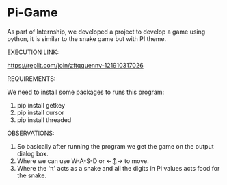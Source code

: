 # Pi-Game
As part of Internship, we developed a project to develop a game using python, it is similar to the snake game but with PI theme.

EXECUTION LINK:

https://replit.com/join/zftqquennv-121910317026

REQUIREMENTS:

We need to install some packages to runs this program:
1) pip install getkey
2) pip install cursor
3) pip install threaded

OBSERVATIONS:

1) So basically after running the program we get the game on the output dialog box.
2) Where we can use W-A-S-D or ←↕→ to move.
3) Where the 'π' acts as a snake and all the digits in Pi values acts food for the snake.
